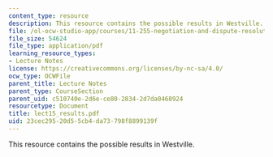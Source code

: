 ```yaml
---
content_type: resource
description: This resource contains the possible results in Westville.
file: /ol-ocw-studio-app/courses/11-255-negotiation-and-dispute-resolution-in-the-public-sector-spring-2005/23cec29520d55cb4da73798f8899139f_lect15_results.pdf
file_size: 54624
file_type: application/pdf
learning_resource_types:
- Lecture Notes
license: https://creativecommons.org/licenses/by-nc-sa/4.0/
ocw_type: OCWFile
parent_title: Lecture Notes
parent_type: CourseSection
parent_uid: c510740e-2d6e-ce80-2834-2d7da0468924
resourcetype: Document
title: lect15_results.pdf
uid: 23cec295-20d5-5cb4-da73-798f8899139f
---
```

This resource contains the possible results in Westville.